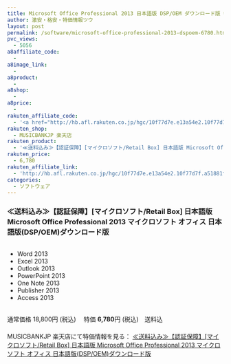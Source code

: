 ```yaml
---
title: Microsoft Office Professional 2013 日本語版 DSP/OEM ダウンロード版 特価6,780円！送料無料！
author: 激安・格安・特価情報ツウ
layout: post
permalink: /software/microsoft-office-professional-2013-dspoem-6780.html
pvc_views:
  - 5056
a8affiliate_code:
  - 
a8image_link:
  - 
a8product:
  - 
a8shop:
  - 
a8price:
  - 
rakuten_affiliate_code:
  - '<a href="http://hb.afl.rakuten.co.jp/hgc/10f77d7e.e13a54e2.10f77d7f.a51881f2/?pc=http%3a%2f%2fitem.rakuten.co.jp%2fallmart%2fsw39-1%2f%3fscid%3daf_link_img&amp;m=http%3a%2f%2fm.rakuten.co.jp%2fallmart%2fi%2f10000348%2f" target="_blank"><img src ="http://hbb.afl.rakuten.co.jp/hgb/?pc=http%3a%2f%2fthumbnail.image.rakuten.co.jp%2f%400_mall%2fallmart%2fcabinet%2f03242533%2fimg59785269.jpg%3f_ex%3d128x128&amp;m=http%3a%2f%2fthumbnail.image.rakuten.co.jp%2f%400_mall%2fallmart%2fcabinet%2f03242533%2fimg59785269.jpg%3f_ex%3d80x80" border="0"></a>'
rakuten_shop:
  - MUSICBANKJP 楽天店
rakuten_product:
  - '≪送料込み≫【認証保障】[マイクロソフト/Retail Box] 日本語版 Microsoft Office Professional 2013 マイクロソフト オフィス 日本語版(DSP/OEM)ダウンロード版'
rakuten_price:
  - 6,780
rakuten_affiliate_link:
  - 'http://hb.afl.rakuten.co.jp/hgc/10f77d7e.e13a54e2.10f77d7f.a51881f2/?pc=http%3a%2f%2fitem.rakuten.co.jp%2fallmart%2fsw39-1%2f%3fscid%3daf_link_img&amp;m=http%3a%2f%2fm.rakuten.co.jp%2fallmart%2fi%2f10000348%2f'
categories:
  - ソフトウェア
---
```

### ≪送料込み≫【認証保障】[マイクロソフト/Retail Box] 日本語版 Microsoft Office Professional 2013 マイクロソフト オフィス 日本語版(DSP/OEM)ダウンロード版

<div class="img-bg2 img_L">
  <a href="http://hb.afl.rakuten.co.jp/hgc/10f77d7e.e13a54e2.10f77d7f.a51881f2/?pc=http%3a%2f%2fitem.rakuten.co.jp%2fallmart%2fsw39-1%2f%3fscid%3daf_link_img&m=http%3a%2f%2fm.rakuten.co.jp%2fallmart%2fi%2f10000348%2f" target="_blank"><img src="http://hbb.afl.rakuten.co.jp/hgb/?pc=http%3a%2f%2fthumbnail.image.rakuten.co.jp%2f%400_mall%2fallmart%2fcabinet%2f03242533%2fimg59785269.jpg%3f_ex%3d128x128&m=http%3a%2f%2fthumbnail.image.rakuten.co.jp%2f%400_mall%2fallmart%2fcabinet%2f03242533%2fimg59785269.jpg%3f_ex%3d80x80" border="0" title="" alt="" /></a>
</div>

<!--more-->

  * Word 2013
  * Excel 2013
  * Outlook 2013
  * PowerPoint 2013
  * One Note 2013
  * Publisher 2013
  * Access 2013

<br clear="all" />通常価格 18,800円 (税込) 　特価 <span class="tokka-price"><strong>6,780</strong></span>円 (税込)　送料込   
　　  
MUSICBANKJP 楽天店にて特価情報を見る： <a href="http://hb.afl.rakuten.co.jp/hgc/10f77d7e.e13a54e2.10f77d7f.a51881f2/?pc=http%3a%2f%2fitem.rakuten.co.jp%2fallmart%2fsw39-1%2f%3fscid%3daf_link_img&m=http%3a%2f%2fm.rakuten.co.jp%2fallmart%2fi%2f10000348%2f" target="_blank"><span class="fs150p">≪送料込み≫【認証保障】[マイクロソフト/Retail Box] 日本語版 Microsoft Office Professional 2013 マイクロソフト オフィス 日本語版(DSP/OEM)ダウンロード版</span></a>
